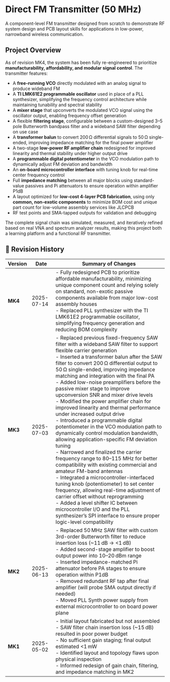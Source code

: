 # Direct FM Transmitter (50 MHz)

A component-level FM transmitter designed from scratch to demonstrate RF system design and PCB layout skills for applications in low-power, narrowband wireless communication.

## Project Overview

As of revision MK4, the system has been fully re-engineered to prioritize **manufacturability, affordability, and modular signal control**. The transmitter features:

- A **free-running VCO** directly modulated with an analog signal to produce wideband FM
- A **TI LMK61E2 programmable oscillator** used in place of a PLL synthesizer, simplifying the frequency control architecture while maintaining tunability and spectral stability
- A **mixer stage** that upconverts the modulated VCO signal using the oscillator output, enabling frequency offset generation
- A flexible **filtering stage**, configurable between a custom-designed 3–5 pole Butterworth bandpass filter and a wideband SAW filter depending on use case
- A **transformer balun** to convert 200 Ω differential signals to 50 Ω single-ended, improving impedance matching for the final power amplifier
- A two-stage **low-power RF amplifier chain** redesigned for improved linearity and thermal stability under higher output drive
- A **programmable digital potentiometer** in the VCO modulation path to dynamically adjust FM deviation and bandwidth
- An **on-board microcontroller interface** with tuning knob for real-time center frequency control
- Full **impedance matching** between all major blocks using standard-value passives and Pi attenuators to ensure operation within amplifier P1dB
- A layout optimized for **low-cost 4-layer PCB fabrication**, using only **common, non-exotic components** to minimize BOM cost and unique part count for low-volume assembly services like JLCPCB
- RF test points and SMA-tapped outputs for validation and debugging

The complete signal chain was simulated, measured, and iteratively refined based on real VNA and spectrum analyzer results, making this project both a learning platform and a functional RF transmitter.


## 🔁 Revision History

| Version | Date       | Summary of Changes |
|---------|------------|--------------------|
| **MK4** | 2025-07-14 | - Fully redesigned PCB to prioritize affordable manufacturability, minimizing unique component count and relying solely on standard, non-exotic passive components available from major low-cost assembly houses<br>- Replaced PLL synthesizer with the TI LMK61E2 programmable oscillator, simplifying frequency generation and reducing BOM complexity |
| **MK3** | 2025-07-03 | - Replaced previous fixed-frequency SAW filter with a wideband SAW filter to support flexible carrier generation<br>- Inserted a transformer balun after the SAW filter to convert 200 Ω differential output to 50 Ω single-ended, improving impedance matching and integration with the final PA<br>- Added low-noise preamplifiers before the passive mixer stage to improve upconversion SNR and mixer drive levels<br>- Modified the power amplifier chain for improved linearity and thermal performance under increased output drive<br>- Introduced a programmable digital potentiometer in the VCO modulation path to dynamically control modulation bandwidth, allowing application-specific FM deviation tuning<br>- Narrowed and finalized the carrier frequency range to 80–115 MHz for better compatibility with existing commercial and amateur FM-band antennas<br>- Integrated a microcontroller-interfaced tuning knob (potentiometer) to set center frequency, allowing real-time adjustment of carrier offset without reprogramming<br>- Added a level shifter IC between microcontroller I/O and the PLL synthesizer’s SPI interface to ensure proper logic-level compatibility |
| **MK2** | 2025-06-13 | - Replaced 50 MHz SAW filter with custom 3rd-order Butterworth filter to reduce insertion loss (~11 dB → <1 dB)<br>- Added second-stage amplifier to boost output power into 10–20 dBm range<br>- Inserted impedance-matched Pi attenuator before PA stages to ensure operation within P1dB<br>- Removed redundant RF tap after final amplifier (will probe SMA output directly if needed)<br>- Moved PLL Synth power supply from external microcontroller to on board power plane |
| **MK1** | 2025-05-02 | - Initial layout fabricated but not assembled<br>- SAW filter chain insertion loss (~15 dB) resulted in poor power budget<br>- No sufficient gain staging; final output estimated <1 mW<br>- Identified layout and topology flaws upon physical inspection<br>- Informed redesign of gain chain, filtering, and impedance matching in MK2 |
